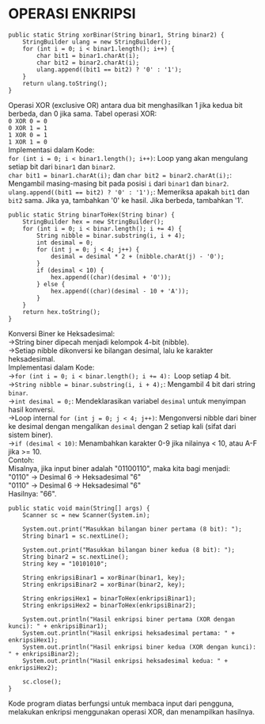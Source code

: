 # OPERASI ENKRIPSI #
```
public static String xorBinar(String binar1, String binar2) {
    StringBuilder ulang = new StringBuilder();
    for (int i = 0; i < binar1.length(); i++) {
        char bit1 = binar1.charAt(i);
        char bit2 = binar2.charAt(i);
        ulang.append((bit1 == bit2) ? '0' : '1');
    }
    return ulang.toString();
}
```
Operasi XOR (exclusive OR) antara dua bit menghasilkan 1 jika kedua bit berbeda, dan 0 jika sama. Tabel operasi XOR:  
``0 XOR 0 = 0``  
``0 XOR 1 = 1``  
``1 XOR 0 = 1``  
``1 XOR 1 = 0``  
Implementasi dalam Kode:  
``for (int i = 0; i < binar1.length(); i++)``: Loop yang akan mengulang setiap bit dari ``binar1`` dan ``binar2``.  
``char bit1 = binar1.charAt(i);`` dan ``char bit2 = binar2.charAt(i);``: Mengambil masing-masing bit pada posisi ``i`` dari ``binar1`` dan ``binar2``.  
``ulang.append((bit1 == bit2) ? '0' : '1');``: Memeriksa apakah ``bit1`` dan ``bit2`` sama. Jika ya, tambahkan '0' ke hasil. Jika berbeda, tambahkan '1'.  
```
public static String binarToHex(String binar) {
    StringBuilder hex = new StringBuilder();
    for (int i = 0; i < binar.length(); i += 4) {
        String nibble = binar.substring(i, i + 4);
        int desimal = 0;
        for (int j = 0; j < 4; j++) {
            desimal = desimal * 2 + (nibble.charAt(j) - '0');
        }
        if (desimal < 10) {
            hex.append((char)(desimal + '0'));
        } else {
            hex.append((char)(desimal - 10 + 'A'));
        }
    }
    return hex.toString();
}
```
Konversi Biner ke Heksadesimal:  
->String biner dipecah menjadi kelompok 4-bit (nibble).  
->Setiap nibble dikonversi ke bilangan desimal, lalu ke karakter heksadesimal.  
Implementasi dalam Kode:  
->``for (int i = 0; i < binar.length(); i += 4): ``Loop setiap 4 bit.  
->``String nibble = binar.substring(i, i + 4);``: Mengambil 4 bit dari string ``binar``.  
->``int desimal = 0;``: Mendeklarasikan variabel ``desimal`` untuk menyimpan hasil konversi.  
->Loop internal ``for (int j = 0; j < 4; j++)``: Mengonversi nibble dari biner ke desimal dengan mengalikan ``desimal`` dengan 2 setiap kali (sifat dari sistem biner).  
->``if (desimal < 10)``: Menambahkan karakter 0-9 jika nilainya < 10, atau A-F jika >= 10.  
Contoh:  
Misalnya, jika input biner adalah "01100110", maka kita bagi menjadi:  
"0110" -> Desimal 6 -> Heksadesimal "6"  
"0110" -> Desimal 6 -> Heksadesimal "6"  
Hasilnya: "66".  
```
public static void main(String[] args) {
    Scanner sc = new Scanner(System.in);

    System.out.print("Masukkan bilangan biner pertama (8 bit): ");
    String binar1 = sc.nextLine();
    
    System.out.print("Masukkan bilangan biner kedua (8 bit): ");
    String binar2 = sc.nextLine();
    String key = "10101010";  

    String enkripsiBinar1 = xorBinar(binar1, key);
    String enkripsiBinar2 = xorBinar(binar2, key);

    String enkripsiHex1 = binarToHex(enkripsiBinar1);
    String enkripsiHex2 = binarToHex(enkripsiBinar2);

    System.out.println("Hasil enkripsi biner pertama (XOR dengan kunci): " + enkripsiBinar1);
    System.out.println("Hasil enkripsi heksadesimal pertama: " + enkripsiHex1);
    System.out.println("Hasil enkripsi biner kedua (XOR dengan kunci): " + enkripsiBinar2);
    System.out.println("Hasil enkripsi heksadesimal kedua: " + enkripsiHex2);

    sc.close();
}
```
Kode program diatas berfungsi untuk membaca input dari pengguna, melakukan enkripsi menggunakan operasi XOR, dan menampilkan hasilnya.